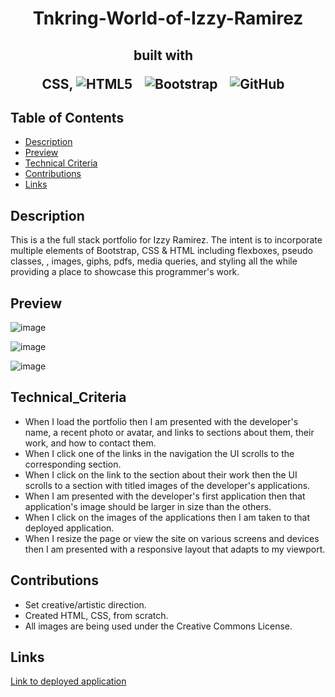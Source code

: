<h1 align ="center"> Tnkring-World-of-Izzy-Ramirez </h1>

<h2 align="center">built with  &nbsp;&nbsp;

  
  CSS, ![HTML5](https://img.shields.io/badge/html5-%23E34F26.svg?style=for-the-badge&logo=html5&logoColor=white) &nbsp;&nbsp;
![Bootstrap](https://img.shields.io/badge/bootstrap-%23563D7C.svg?style=for-the-badge&logo=bootstrap&logoColor=white) &nbsp;&nbsp;
![GitHub](https://img.shields.io/badge/github-%23121011.svg?style=for-the-badge&logo=github&logoColor=white) &nbsp;&nbsp;
  
</h2>

## Table of Contents

  * [Description](#description)
  * [Preview](#preview)
  * [Technical Criteria](#technical_criteria)
  * [Contributions](#contributions)
  * [Links](#links) 

## Description
This is a the full stack portfolio for Izzy Ramirez. The intent is to incorporate multiple elements of Bootstrap, CSS & HTML including flexboxes, pseudo classes, <a>, images, giphs, pdfs, media queries, and styling all the while providing a place to showcase this programmer's work.

## Preview

![image](https://user-images.githubusercontent.com/86173119/130307748-8a5035bd-1746-46ff-80a4-c88adf757c6a.png)

![image](https://user-images.githubusercontent.com/86173119/130307766-84eeedf6-b763-4284-a2e7-aadc21cd4c0e.png)

![image](https://user-images.githubusercontent.com/86173119/130307774-63509597-c845-456f-97e1-ce256cf8f6d6.png)


## Technical_Criteria


- When I load the portfolio then I am presented with the developer's name, a recent photo or avatar, and links to sections about them, their work, and how to contact them.
- When I click one of the links in the navigation the UI scrolls to the corresponding section.
- When I click on the link to the section about their work then the UI scrolls to a section with titled images of the developer's applications.
- When I am presented with the developer's first application then that application's image should be larger in size than the others.
- When I click on the images of the applications then I am taken to that deployed application.
- When I resize the page or view the site on various screens and devices then I am presented with a responsive layout that adapts to my viewport.


## Contributions
 
- Set creative/artistic direction.
- Created HTML, CSS, from scratch.
- All images are being used under the Creative Commons License.

 ## Links
 
 [Link to deployed application](https://izztnkr.github.io/Tnkring-World-of-Izzy-Ramirez/)

